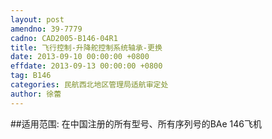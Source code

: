```yaml
---
layout: post
amendno: 39-7779
cadno: CAD2005-B146-04R1
title: 飞行控制-升降舵控制系统轴承-更换
date: 2013-09-10 00:00:00 +0800
effdate: 2013-09-13 00:00:00 +0800
tag: B146
categories: 民航西北地区管理局适航审定处
author: 徐蕾
---
```


##适用范围:
在中国注册的所有型号、所有序列号的BAe 146飞机

